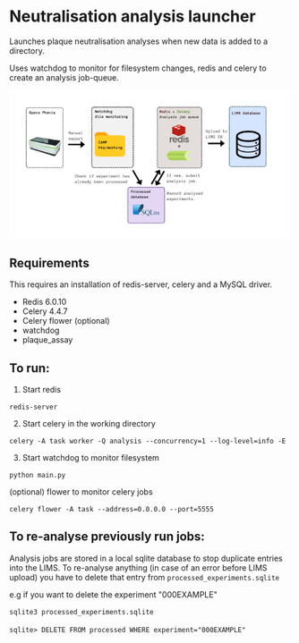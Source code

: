# Neutralisation analysis launcher


Launches plaque neutralisation analyses when new data is added to a directory.

Uses watchdog to monitor for filesystem changes, redis and celery to create an
analysis job-queue.

![diagramme](diagramme.png)

## Requirements
This requires an installation of redis-server, celery and a MySQL driver.

- Redis 6.0.10
- Celery 4.4.7
- Celery flower (optional)
- watchdog
- plaque_assay


## To run:
1. Start redis  
```
redis-server
```

2. Start celery in the working directory  
```
celery -A task worker -Q analysis --concurrency=1 --log-level=info -E
```

3. Start watchdog to monitor filesystem  
```
python main.py
```

(optional) flower to monitor celery jobs  
```
celery flower -A task --address=0.0.0.0 --port=5555
```


## To re-analyse previously run jobs:
Analysis jobs are stored in a local sqlite database to stop duplicate entries
into the LIMS. To re-analyse anything (in case of an error before LIMS upload) you have to
delete that entry from `processed_experiments.sqlite`

e.g if you want to delete the experiment "000EXAMPLE"
```
sqlite3 processed_experiments.sqlite

sqlite> DELETE FROM processed WHERE experiment="000EXAMPLE"
```
